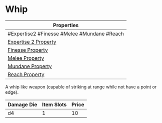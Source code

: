 # Whip

| Properties                                                                 |
| -------------------------------------------------------------------------- |
| #Expertise2 #Finesse #Melee #Mundane #Reach                                |
| [Expertise 2 Property](../../Weapon%20Properties/Expertise%20X%20Property.md) |
| [Finesse Property](../../Weapon%20Properties/Finesse%20Property.md)           |
| [Melee Property](../../Weapon%20Properties/Melee%20Property.md)               |
| [Mundane Property](../../../../Material%20Properties/Mundane%20Property.md)   |
| [Reach Property](../../Weapon%20Properties/Reach%20Property.md)               |
A whip like weapon (capable of striking at range while not have a point or edge).

| Damage Die | Item Slots | Price |
| ---------- | ---------- | ----- |
| d4         | 1          | 10    |

